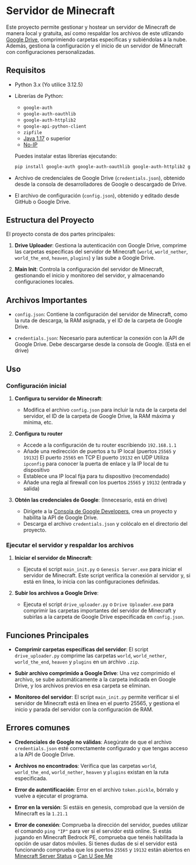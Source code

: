 # **Servidor de Minecraft**

Este proyecto permite gestionar y hostear un servidor de Minecraft de manera local y gratuita, así como respaldar los archivos de este utlizando [Google Drive](https://drive.google.com/drive/u/0/my-drive), comprimiendo carpetas específicas y subiéndolas a la nube. Además, gestiona la configuración y el inicio de un servidor de Minecraft con configuraciones personalizadas.

## **Requisitos**

- Python 3.x (Yo utilice 3.12.5)
- Librerías de Python:
  - `google-auth`
  - `google-auth-oauthlib`
  - `google-auth-httplib2`
  - `google-api-python-client`
  - `zipfile`
  - [Java 1.17](https://javadl.oracle.com/webapps/download/AutoDL?BundleId=251391_0d8f12bc927a4e2c9f8568ca567db4ee) o superior
  - [No-IP](https://www.noip.com/es-MX/download)
  
  Puedes instalar estas librerías ejecutando:
  
  ```bash
  pip install google-auth google-auth-oauthlib google-auth-httplib2 google-api-python-client
  ```

- Archivo de credenciales de Google Drive (`credentials.json`), obtenido desde la consola de desarrolladores de Google o descargado de Drive.
- El archivo de configuración (`config.json`), obtenido y editado desde GitHub o Google Drive.

## **Estructura del Proyecto**

El proyecto consta de dos partes principales:

1. **Drive Uploader**: Gestiona la autenticación con Google Drive, comprime las carpetas específicas del servidor de Minecraft (`world`, `world_nether`, `world_the_end`, `heaven`, `plugins`) y las sube a Google Drive.

2. **Main Init**: Controla la configuración del servidor de Minecraft, gestionando el inicio y monitoreo del servidor, y almacenando configuraciones locales.

## **Archivos Importantes**

- `config.json`: Contiene la configuración del servidor de Minecraft, como la ruta de descarga, la RAM asignada, y el ID de la carpeta de Google Drive.
  
- `credentials.json`: Necesario para autenticar la conexión con la API de Google Drive. Debe descargarse desde la consola de Google. (Está en el drive)

## **Uso**

### **Configuración inicial**

1. **Configura tu servidor de Minecraft**:
   - Modifica el archivo `config.json` para incluir la ruta de la carpeta del servidor, el ID de la carpeta de Google Drive, la RAM máxima y mínima, etc.

2. **Configura tu router**
   - Accede a la configuración de tu router escribiendo `192.168.1.1`
   - Añade una redirección de puertos a tu IP local (puertos `25565` y `19132`)
         El puerto `25565` en TCP
         El puerto `19132` en UDP
         Utiliza `ipconfig` para conocer la puerta de enlace y la IP local de tu dispositivo
   - Establece una IP local fija para tu dispositivo (recomendado)
   - Añade una regla al firewall con los puertos `25565` y `19132` (entrada y salida)

4. **Obtén las credenciales de Google**:
(Innecesario, está en drive)
   - Dirígete a la [Consola de Google Developers](https://console.developers.google.com/), crea un proyecto y habilita la API de Google Drive.
   - Descarga el archivo `credentials.json` y colócalo en el directorio del proyecto.

### **Ejecutar el servidor y respaldar los archivos**

1. **Iniciar el servidor de Minecraft**:
   - Ejecuta el script `main_init.py` o `Genesis Server.exe` para iniciar el servidor de Minecraft. Este script verifica la conexión al servidor y, si está en línea, lo inicia con las configuraciones definidas.
   
2. **Subir los archivos a Google Drive**:
   - Ejecuta el script `drive_uploader.py` o `Drive Uploader.exe` para comprimir las carpetas importantes del servidor de Minecraft y subirlas a la carpeta de Google Drive especificada en `config.json`.

## **Funciones Principales**

- **Comprimir carpetas específicas del servidor**: El script `drive_uploader.py` comprime las carpetas `world`, `world_nether`, `world_the_end`, `heaven` y `plugins` en un archivo `.zip`.

- **Subir archivo comprimido a Google Drive**: Una vez comprimido el archivo, se sube automáticamente a la carpeta indicada en Google Drive, y los archivos previos en esa carpeta se eliminan.

- **Monitoreo del servidor**: El script `main_init.py` permite verificar si el servidor de Minecraft está en línea en el puerto 25565, y gestiona el inicio y parada del servidor con la configuración de RAM.

## **Errores comunes**

- **Credenciales de Google no válidas**: Asegúrate de que el archivo `credentials.json` esté correctamente configurado y que tengas acceso a la API de Google Drive.
  
- **Archivos no encontrados**: Verifica que las carpetas `world`, `world_the_end`, `world_nether`, `heaven` y `plugins` existan en la ruta especificada.
  
- **Error de autentificación**: Error en el archivo `token.pickle`, bórralo y vuelve a ejecutar el programa.
  
- **Error en la versión**: Si estáis en genesis, comprobad que la versión de Minecraft es la `1.21.1`
  
- **Error de conexión**: Comprueba la dirección del servidor, puedes utilizar el comando `ping "IP"` para ver si el servidor está online. Si estás jugando en Minecraft Bedrock PE, comprueba que tenéis habilitada la opción de usar datos móviles.
        Si tienes dudas de si el servidor está funcionando comprueba que los puertos `25565` y `19132` están abiertos en [Minecraft Server Status](https://mcsrvstat.us) o [Can U See Me](https://canyouseeme.org)
